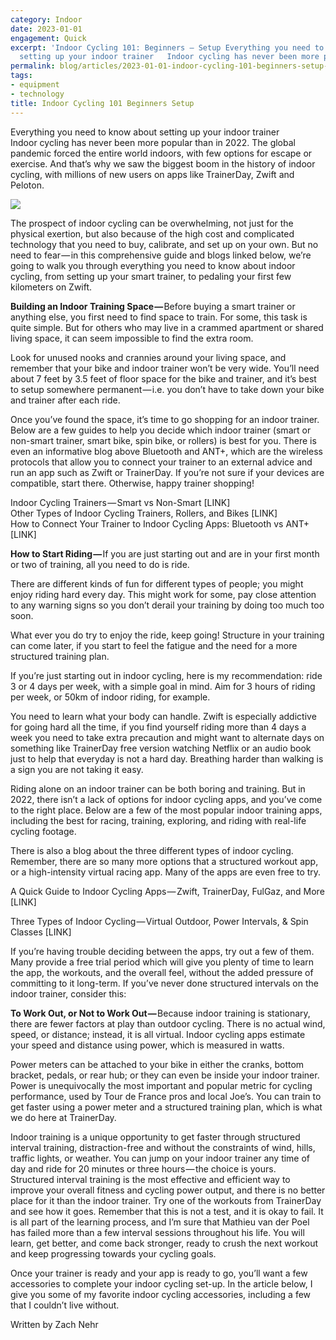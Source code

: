 ```yaml
---
category: Indoor
date: 2023-01-01
engagement: Quick
excerpt: 'Indoor Cycling 101: Beginners — Setup Everything you need to know about
  setting up your indoor trainer   Indoor cycling has never been more popular...'
permalink: blog/articles/2023-01-01-indoor-cycling-101-beginners-setup-a3b1e17c7d6c
tags:
- equipment
- technology
title: Indoor Cycling 101 Beginners Setup
---
```

Everything you need to know about setting up your indoor trainer  
Indoor cycling has never been more popular than in 2022. The global pandemic forced the entire world indoors, with few options for escape or exercise. And that’s why we saw the biggest boom in the history of indoor cycling, with millions of new users on apps like TrainerDay, Zwift and Peloton.

![](https://shared-web.s3.amazonaws.com/blog/images/2024-03-1nOk7f92hQtOxcabFs9c0kg.jpg)

The prospect of indoor cycling can be overwhelming, not just for the physical exertion, but also because of the high cost and complicated technology that you need to buy, calibrate, and set up on your own. But no need to fear — in this comprehensive guide and blogs linked below, we’re going to walk you through everything you need to know about indoor cycling, from setting up your smart trainer, to pedaling your first few kilometers on Zwift.

**Building an Indoor Training Space —** Before buying a smart trainer or anything else, you first need to find space to train. For some, this task is quite simple. But for others who may live in a crammed apartment or shared living space, it can seem impossible to find the extra room.

Look for unused nooks and crannies around your living space, and remember that your bike and indoor trainer won’t be very wide. You’ll need about 7 feet by 3.5 feet of floor space for the bike and trainer, and it’s best to setup somewhere permanent — i.e. you don’t have to take down your bike and trainer after each ride.

Once you’ve found the space, it’s time to go shopping for an indoor trainer. Below are a few guides to help you decide which indoor trainer (smart or non-smart trainer, smart bike, spin bike, or rollers) is best for you. There is even an informative blog above Bluetooth and ANT+, which are the wireless protocols that allow you to connect your trainer to an external advice and run an app such as Zwift or TrainerDay. If you’re not sure if your devices are compatible, start there. Otherwise, happy trainer shopping!

Indoor Cycling Trainers — Smart vs Non-Smart \[LINK\]  
Other Types of Indoor Cycling Trainers, Rollers, and Bikes \[LINK\]  
How to Connect Your Trainer to Indoor Cycling Apps: Bluetooth vs ANT+ \[LINK\]

**How to Start Riding —** If you are just starting out and are in your first month or two of training, all you need to do is ride.

There are different kinds of fun for different types of people; you might enjoy riding hard every day. This might work for some, pay close attention to any warning signs so you don’t derail your training by doing too much too soon.

What ever you do try to enjoy the ride, keep going! Structure in your training can come later, if you start to feel the fatigue and the need for a more structured training plan.

If you’re just starting out in indoor cycling, here is my recommendation: ride 3 or 4 days per week, with a simple goal in mind. Aim for 3 hours of riding per week, or 50km of indoor riding, for example.

You need to learn what your body can handle. Zwift is especially addictive for going hard all the time, if you find yourself riding more than 4 days a week you need to take extra precaution and might want to alternate days on something like TrainerDay free version watching Netflix or an audio book just to help that everyday is not a hard day. Breathing harder than walking is a sign you are not taking it easy.

Riding alone on an indoor trainer can be both boring and training. But in 2022, there isn’t a lack of options for indoor cycling apps, and you’ve come to the right place. Below are a few of the most popular indoor training apps, including the best for racing, training, exploring, and riding with real-life cycling footage.

There is also a blog about the three different types of indoor cycling. Remember, there are so many more options that a structured workout app, or a high-intensity virtual racing app. Many of the apps are even free to try.

A Quick Guide to Indoor Cycling Apps — Zwift, TrainerDay, FulGaz, and More \[LINK\]

Three Types of Indoor Cycling — Virtual Outdoor, Power Intervals, & Spin Classes \[LINK\]

If you’re having trouble deciding between the apps, try out a few of them. Many provide a free trial period which will give you plenty of time to learn the app, the workouts, and the overall feel, without the added pressure of committing to it long-term. If you’ve never done structured intervals on the indoor trainer, consider this:

**To Work Out, or Not to Work Out —** Because indoor training is stationary, there are fewer factors at play than outdoor cycling. There is no actual wind, speed, or distance; instead, it is all virtual. Indoor cycling apps estimate your speed and distance using power, which is measured in watts.

Power meters can be attached to your bike in either the cranks, bottom bracket, pedals, or rear hub; or they can even be inside your indoor trainer. Power is unequivocally the most important and popular metric for cycling performance, used by Tour de France pros and local Joe’s. You can train to get faster using a power meter and a structured training plan, which is what we do here at TrainerDay.

Indoor training is a unique opportunity to get faster through structured interval training, distraction-free and without the constraints of wind, hills, traffic lights, or weather. You can jump on your indoor trainer any time of day and ride for 20 minutes or three hours — the choice is yours.   
Structured interval training is the most effective and efficient way to improve your overall fitness and cycling power output, and there is no better place for it than the indoor trainer. Try one of the workouts from TrainerDay and see how it goes. Remember that this is not a test, and it is okay to fail. It is all part of the learning process, and I’m sure that Mathieu van der Poel has failed more than a few interval sessions throughout his life. You will learn, get better, and come back stronger, ready to crush the next workout and keep progressing towards your cycling goals.

Once your trainer is ready and your app is ready to go, you’ll want a few accessories to complete your indoor cycling set-up. In the article below, I give you some of my favorite indoor cycling accessories, including a few that I couldn’t live without.

Written by Zach Nehr
